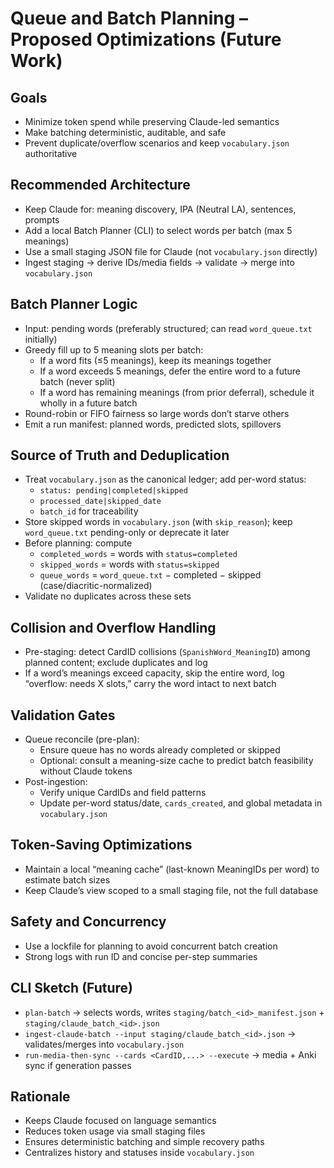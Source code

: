 # Queue and Batch Planning – Proposed Optimizations (Future Work)

## Goals
- Minimize token spend while preserving Claude-led semantics
- Make batching deterministic, auditable, and safe
- Prevent duplicate/overflow scenarios and keep `vocabulary.json` authoritative

## Recommended Architecture
- Keep Claude for: meaning discovery, IPA (Neutral LA), sentences, prompts
- Add a local Batch Planner (CLI) to select words per batch (max 5 meanings)
- Use a small staging JSON file for Claude (not `vocabulary.json` directly)
- Ingest staging → derive IDs/media fields → validate → merge into `vocabulary.json`

## Batch Planner Logic
- Input: pending words (preferably structured; can read `word_queue.txt` initially)
- Greedy fill up to 5 meaning slots per batch:
  - If a word fits (≤5 meanings), keep its meanings together
  - If a word exceeds 5 meanings, defer the entire word to a future batch (never split)
  - If a word has remaining meanings (from prior deferral), schedule it wholly in a future batch
- Round-robin or FIFO fairness so large words don’t starve others
- Emit a run manifest: planned words, predicted slots, spillovers

## Source of Truth and Deduplication
- Treat `vocabulary.json` as the canonical ledger; add per-word status:
  - `status: pending|completed|skipped`
  - `processed_date|skipped_date`
  - `batch_id` for traceability
- Store skipped words in `vocabulary.json` (with `skip_reason`); keep `word_queue.txt` pending-only or deprecate it later
- Before planning: compute
  - `completed_words` = words with `status=completed`
  - `skipped_words` = words with `status=skipped`
  - `queue_words` = `word_queue.txt` − completed − skipped (case/diacritic-normalized)
- Validate no duplicates across these sets

## Collision and Overflow Handling
- Pre-staging: detect CardID collisions (`SpanishWord_MeaningID`) among planned content; exclude duplicates and log
- If a word’s meanings exceed capacity, skip the entire word, log “overflow: needs X slots,” carry the word intact to next batch

## Validation Gates
- Queue reconcile (pre-plan):
  - Ensure queue has no words already completed or skipped
  - Optional: consult a meaning-size cache to predict batch feasibility without Claude tokens
- Post-ingestion:
  - Verify unique CardIDs and field patterns
  - Update per-word status/date, `cards_created`, and global metadata in `vocabulary.json`

## Token-Saving Optimizations
- Maintain a local “meaning cache” (last-known MeaningIDs per word) to estimate batch sizes
- Keep Claude’s view scoped to a small staging file, not the full database

## Safety and Concurrency
- Use a lockfile for planning to avoid concurrent batch creation
- Strong logs with run ID and concise per-step summaries

## CLI Sketch (Future)
- `plan-batch` → selects words, writes `staging/batch_<id>_manifest.json` + `staging/claude_batch_<id>.json`
- `ingest-claude-batch --input staging/claude_batch_<id>.json` → validates/merges into `vocabulary.json`
- `run-media-then-sync --cards <CardID,...> --execute` → media + Anki sync if generation passes

## Rationale
- Keeps Claude focused on language semantics
- Reduces token usage via small staging files
- Ensures deterministic batching and simple recovery paths
- Centralizes history and statuses inside `vocabulary.json`



